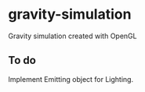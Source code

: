 # gravity-simulation
Gravity simulation created with OpenGL

## To do 

Implement Emitting object for Lighting.
